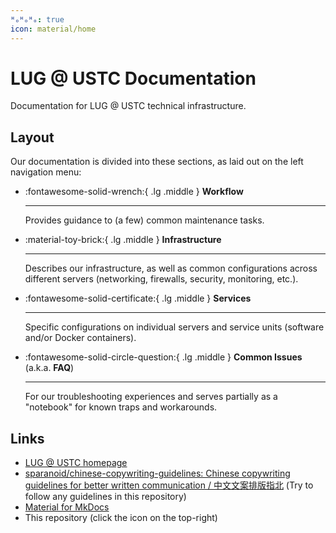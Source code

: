 ```yaml
---
ᴴₒᴴₒᴴₒ: true
icon: material/home
---
```


# LUG @ USTC Documentation

Documentation for LUG @ USTC technical infrastructure.

## Layout

Our documentation is divided into these sections, as laid out on the left navigation menu:

<div class="grid cards" markdown>

-   :fontawesome-solid-wrench:{ .lg .middle } **Workflow**

    ---

    Provides guidance to (a few) common maintenance tasks.

-   :material-toy-brick:{ .lg .middle } **Infrastructure**

    ---

    Describes our infrastructure, as well as common configurations across different servers (networking, firewalls, security, monitoring, etc.).

-   :fontawesome-solid-certificate:{ .lg .middle } **Services**

    ---

    Specific configurations on individual servers and service units (software and/or Docker containers).

-   :fontawesome-solid-circle-question:{ .lg .middle } **Common Issues** (a.k.a. **FAQ**)

    ---

    For our troubleshooting experiences and serves partially as a "notebook" for known traps and workarounds.

</div>

## Links

- [LUG @ USTC homepage](https://lug.ustc.edu.cn/)
- [sparanoid/chinese-copywriting-guidelines: Chinese copywriting guidelines for better written communication / 中文文案排版指北](https://github.com/sparanoid/chinese-copywriting-guidelines) (Try to follow any guidelines in this repository)
- [Material for MkDocs](https://squidfunk.github.io/mkdocs-material/)
- This repository (click the icon on the top-right)
